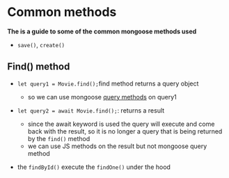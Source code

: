 # Common methods
**The is a guide to some of the common mongoose methods used**



- `save()`, `create()`
## Find() method
- `let query1 = Movie.find();`find method returns a query object
    - so we can use mongoose [query methods](https://mongoosejs.com/docs/api/query.html) on query1
- `let query2 = await Movie.find();`: returns a result
    - since the await keyword is used the query will execute and come back with the result, so it is no longer a query that is being returned by the `find()` method
    - we can use JS methods on the result but not mongoose query method

- the `findById()` execute the `findOne()` under the hood